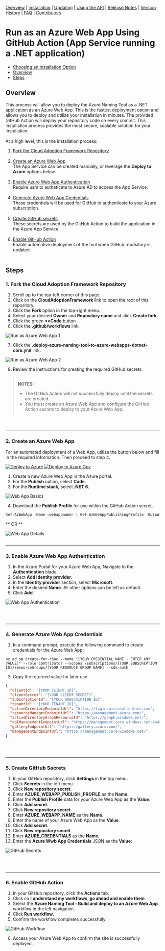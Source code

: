 [Overview](/ready/AzNamingTool/README.md) | [Installation](/ready/AzNamingTool/docs/INSTALLATION.md) | [Updating](/ready/AzNamingTool/docs/UPDATING.md) | [Using the API](/ready/AzNamingTool/docs/USINGTHEAPI.md) | [Release Notes](/ready/AzNamingTool/RELEASENOTES.md) | [Version History](/ready/AzNamingTool/docs/VERSIONHISTORY.md) | [FAQ](/ready/AzNamingTool/docs/FAQ.md) | [Contributors](/ready/AzNamingTool/docs/CONTRIBUTORS.md)

# Run as an Azure Web App Using GitHub Action (App Service running a .NET application)

* [Choosing an Installation Option](/ready/AzNamingTool/docs/INSTALLATION.md)
* [Overview]($overview)
* [Steps](#steps)

## Overview
This process will allow you to deploy the Azure Naming Tool as a .NET application as an Azure Web App. This is the fastest deployment option and allows you to deploy and utilize your installation in minutes. The provided GitHub Action will deploy your repository code on every commit. This installation process provides the most secure, scalable solution for your installation.<br /><br />
At a high level, this is the installation process:<br />

1. [Fork the Cloud Adoption Framework Repository](#1-fork-the-cloud-adoption-framework-repository)<br /><br />
2. [Create an Azure Web App](#2-create-an-azure-web-app)<br />
   The App Service can be created manually, or leverage the **Deploy to Azure** options below. <br /><br />
3. [Enable Azure Web App Authentication](#3-enable-azure-web-app-authentication)<br />
   Require usrs to autheticate to Azure AD to access the App Service.<br /><br />
5. [Generate Azure Web App Credentials](#4-generate-azure-web-app-credentials)<br />
   These credentials will be used for GitHub to authenticate to your Azure subscription.<br /><br />
5. [Create GitHub secrets](#5-create-github-secrets)<br />
   These secrets are used by the GitHub Action to build the application in the Azure App Service.<br /><br />
5. [Enable GitHub Action](#6-enable-github-action)<br />
   Enable automative deployment of the tool when GitHub repository is updated.<br /><br />

## Steps

### 1. Fork the Cloud Adoption Framework Repository
1. Scroll up to the top-left corner of this page.
2. Click on the **CloudAdoptionFramework** link to open the root of this repository.
3. Click the **Fork** option in the top-right menu.
4. Select your desired **Owner** and **Repository name** and click **Create fork**.
5. Click the green **<>Code** button
6. Click the **.github/workflows** link.

  ![Run as Azure Web App 1](/ready/AzNamingTool/wwwroot/Screenshots/RunAsWebApp1.png)

7. Click the **.deploy-azure-naming-tool-to-azure-webapps-dotnet-core.yml** link.

  ![Run as Azure Web App 2](/ready/AzNamingTool/wwwroot/Screenshots/RunAsWebApp2.png)

8. Review the instructions for creating the required GitHub secrets.

> <br />**NOTES:**<br />
> * The GitHub Action will not successfully deploy until the secrets are created.<br />
> * You must create an Azure Web App and configure the GitHub Action secrets to deploy to your Azure Web App.<br /><br />
<br />

***
### 2. Create an Azure Web App
For an automated deployment of a Web App, utilize the button below and fill in the required information. Then proceed to step 4.    

[![Deploy to Azure](https://aka.ms/deploytoazurebutton)](https://portal.azure.com/#create/Microsoft.Template/uri/https%3A%2F%2Fraw.githubusercontent.com%2Fmicrosoft%2FCloudAdoptionFramework%2Fmaster%2Fready%2FAzNamingTool%2FDeployments%2FAppService-WebApp%2Fsolution.json)
[![Deploy to Azure Gov](https://aka.ms/deploytoazuregovbutton)](https://portal.azure.us/#create/Microsoft.Template/uri/https%3A%2F%2Fraw.githubusercontent.com%2Fmicrosoft%2FCloudAdoptionFramework%2Fmaster%2Fready%2FAzNamingTool%2FDeployments%2FAppService-WebApp%2Fsolution.json)

1. Create a new Azure Web App in the Azure portal.
2. For the **Publish** option, select **Code**.
3. For the **Runtime stack**, select **.NET 6**.

  ![Web App Basics](/ready/AzNamingTool/wwwroot/Screenshots/WebAppInstallation1.png)

4. Download the **Publish Profile** for use within the GitHub Action secret.

```PowerShell
Get-AzWebApp -Name <webappname> | Get-AzWebAppPublishingProfile -OutputFile <filename> | Out-Null
```  

** OR **

![Web App Details](/ready/AzNamingTool/wwwroot/Screenshots/WebAppInstallation2.png)
<br /><br />
***
### 3. Enable Azure Web App Authentication

1. In the Azure Portal for your Azure Web App, Navigate to the **Authentication** blade.
2. Select **Add identity provider**.
3. In the **Identity provider** section, select **Microsoft**.
4. Enter the desired **Name**. All other options can be left as default.
5. Click **Add**.

  ![Web App Authentication](/ready/AzNamingTool/wwwroot/Screenshots/WebAppAuthentication1.png)

<br /><br />
***

### 4. Generate Azure Web App Credentials  
1. In a command prompt, execute the following command to create credentials for the Azure Web App:

```
az ad sp create-for-rbac --name "[YOUR CREDENTIAL NAME - ENTER ANY VALUE]" --role contributor --scopes /subscriptions/[YOUR SUBSCRIPTION ID]/resourceGroups/[YOUR RESORUCE GROUP NAME] --sdk-auth
```

3. Copy the returned value for later use.

``` JSON
{
  "clientId": "[YOUR CLIENT ID]",
  "clientSecret": "[YOUR CLIENT SECRET]",
  "subscriptionId": "[YOUR SUBSCRIPTION ID]",
  "tenantId": "[YOUR TENANT ID]",
  "activeDirectoryEndpointUrl": "https://login.microsoftonline.com",
  "resourceManagerEndpointUrl": "https://management.azure.com/",
  "activeDirectoryGraphResourceId": "https://graph.windows.net/",
  "sqlManagementEndpointUrl": "https://management.core.windows.net:8443/",
  "galleryEndpointUrl": "https://gallery.azure.com/",
  "managementEndpointUrl": "https://management.core.windows.net/"
}
```
<br /><br />
***

### 5. Create GitHub Secrets
1. In your GitHub repository, click **Settings** in the top menu.
2. Click **Secrets** in the left menu.
3. Click **New repository secret**.
4. Enter **AZURE_WEBAPP_PUBLISH_PROFILE** as the **Name**.
5. Enter the **Publish Profile** data for your Azure Web App as the **Value**.
6. Click **Add secret**.
7. Click **New repository secret**.
8. Enter **AZURE_WEBAPP_NAME** as the **Name**.
9. Enter the name of your Azure Web App as the **Value**.
10. Click **Add secret**.
11. Click **New repository secret**.
12. Enter **AZURE_CREDENTIALS** as the **Name**.
13. Enter the **Azure Wwb App Credentials** JSON as the **Value**:

  ![GitHub Secrets](/ready/AzNamingTool/wwwroot/Screenshots/GitHubActionInstallation1.png)

<br /><br />
***

### 6. Enable GitHub Action
1. In your GitHub repository, click the **Actions** tab.
2. Click on **I understand my workflows, go ahead and enable them**.
3. Select the **Azure Naming Tool - Build and deploy to an Azure Web App** workflow in the left navigation. 
4. Click **Run workflow**.
5. Confirm the workflow completes successfully.

  ![GitHub Workflow](/ready/AzNamingTool/wwwroot/Screenshots/GitHubActionInstallation2.png)

6. Access your Azure Web App to confirm the site is successfully deployed.
